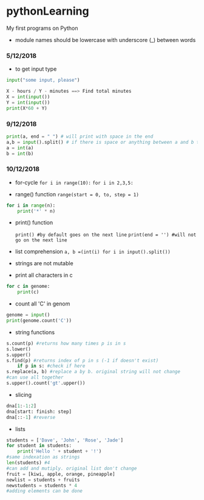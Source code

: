 # pythonLearning
My first programs on Python

* module names should be lowercase with underscore (_) between words

### 5/12/2018
* to get input type 
```python
input("some input, please")
```
```python
X - hours / Y - minutes ==> Find total minutes
X = int(input())
Y = int(input())
print(X*60 + Y)
```

### 9/12/2018
```python
print(a, end = " ") # will print with space in the end
a,b = input().split() # if there is space or anything between a and b they will be sepaprated
a = int(a)
b = int(b)
```

### 10/12/2018
* for-cycle 
`for i in range(10):`
`for i in 2,3,5:`

* range() function
`range(start = 0, to, step = 1)`
```python
for i in range(n):
	print('*' * n)
```
* print() function

  `print() #by default goes on the next line`
  `print(end = '') #will not go on the next line`

* list comprehension
`a, b =(int(i) for i in input().split())`

* strings are not mutable

* print all characters in c
```python
for c in genome:
	print(c)
```

* count all 'C' in genom
```python
genome = input()
print(genome.count('C')) 
```
* string functions
```python
s.count(p) #returns how many times p is in s
s.lower()
s.upper()
s.find(p) #returns index of p in s (-1 if doesn't exist)
	if p in s: #check if here
s.replace(a, b) #replace a by b. original string will not change
#can use all together
s.upper().count('gt'.upper())
```

* slicing
```python
dna[1:-1:2]
dna[start: finish: step]
dna[::-1] #reverse
```

* lists
```python
students = ['Dave', 'John', 'Rose', 'Jade']
for student in students:
	print('Hello ' + student + '!')
#same indexation as strings
len(students) #4
#can add and mutiply. original list don't change
fruit = [kiwi, apple, orange, pineapple]
newlist = students + fruits
newstudents = students * 4
#adding elements can be done 
```
